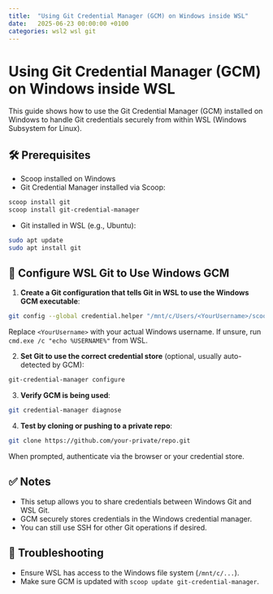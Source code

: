 ```yaml
---
title:  "Using Git Credential Manager (GCM) on Windows inside WSL"
date:   2025-06-23 00:00:00 +0100
categories: wsl2 wsl git 
---
```


# Using Git Credential Manager (GCM) on Windows inside WSL

This guide shows how to use the Git Credential Manager (GCM) installed on Windows to handle Git credentials securely from within WSL (Windows Subsystem for Linux).

## 🛠️ Prerequisites

- Scoop installed on Windows
- Git Credential Manager installed via Scoop:

```powershell
scoop install git
scoop install git-credential-manager
```

- Git installed in WSL (e.g., Ubuntu):

```bash
sudo apt update
sudo apt install git
```

## 🔗 Configure WSL Git to Use Windows GCM

1. **Create a Git configuration that tells Git in WSL to use the Windows GCM executable**:

```bash
git config --global credential.helper "/mnt/c/Users/<YourUsername>/scoop/shims/git-credential-manager.exe"
```

Replace `<YourUsername>` with your actual Windows username. If unsure, run `cmd.exe /c "echo %USERNAME%"` from WSL.

2. **Set Git to use the correct credential store** (optional, usually auto-detected by GCM):

```bash
git-credential-manager configure
```

3. **Verify GCM is being used**:

```bash
git credential-manager diagnose
```

4. **Test by cloning or pushing to a private repo**:

```bash
git clone https://github.com/your-private/repo.git
```

When prompted, authenticate via the browser or your credential store.

## ✅ Notes

- This setup allows you to share credentials between Windows Git and WSL Git.
- GCM securely stores credentials in the Windows credential manager.
- You can still use SSH for other Git operations if desired.

## 🔐 Troubleshooting

- Ensure WSL has access to the Windows file system (`/mnt/c/...`).
- Make sure GCM is updated with `scoop update git-credential-manager`.
